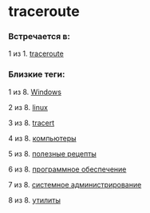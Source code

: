 # traceroute

### Встречается в:

1 из 1. [traceroute](../Компьютеры%20и%20софт/Утилиты/Traceroute.md)


### Близкие теги:

1 из 8. [Windows](../__tags/windows.md)

2 из 8. [linux](../__tags/linux.md)

3 из 8. [tracert](../__tags/tracert.md)

4 из 8. [компьютеры](../__tags/kompytery.md)

5 из 8. [полезные рецепты](../__tags/poleznye_retsepty.md)

6 из 8. [программное обеспечение](../__tags/programmnoe_obespechenie.md)

7 из 8. [системное администрирование](../__tags/sistemnoe_administrirovanie.md)

8 из 8. [утилиты](../__tags/utility.md)


